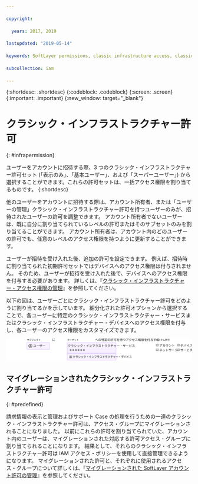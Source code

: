 ```yaml
---

copyright:

  years: 2017, 2019

lastupdated: "2019-05-14"

keywords: SoftLayer permissions, classic infrastructure access, classic infrastructure permission, migrated SoftLayer permissions, migrated permission access group

subcollection: iam

---
```


{:shortdesc: .shortdesc}
{:codeblock: .codeblock}
{:screen: .screen}
{:important: .important}
{:new_window: target="_blank"}

# クラシック・インフラストラクチャー許可
{: #infrapermission}

ユーザーをアカウントに招待する際、3 つのクラシック・インフラストラクチャー許可セット (「表示のみ」、「基本ユーザー」、および「スーパーユーザー」) から選択することができます。これらの許可セットは、一括アクセス権限を割り当てるものです。
{:shortdesc}

他のユーザーをアカウントに招待する際は、アカウント所有者、または「ユーザーの管理」クラシック・インフラストラクチャー許可を持つユーザーのみが、招待されたユーザーの許可を調整できます。 アカウント所有者でないユーザーは、既に自分に割り当てられているレベルの許可またはそのサブセットのみを割り当てることができます。 アカウント所有者は、アカウント内のどのユーザーの許可でも、任意のレベルのアクセス権限を持つように更新することができます。

ユーザーが招待を受け入れた後、追加の許可を設定できます。 例えば、招待時に割り当てられた初期許可セットではデバイスへのアクセス権限は付与されません。 そのため、ユーザーが招待を受け入れた後で、デバイスへのアクセス権限を付与する必要があります。 詳しくは、『[クラシック・インフラストラクチャー・アクセス権限の管理](/docs/iam?topic=iam-mngclassicinfra#mngclassicinfra)』を参照してください。

以下の図は、ユーザーごとにクラシック・インフラストラクチャー許可をどのように割り当てるかを示しています。 細分化された許可オプションから選択することで、各ユーザーに特定のクラシック・インフラストラクチャー・サービスまたはクラシック・インフラストラクチャー・デバイスへのアクセス権限を付与し、各ユーザーのアクセス権限をカスタマイズできます。

![クラシック・インフラストラクチャー・アクセス権限](images/ClassicIaaS.svg "ユーザー、デバイス、またはサービスを選択してから、細分化された許可の組み合わせを選択することによる、クラシック・インフラストラクチャー・アクセス権限の割り当て")


## マイグレーションされたクラシック・インフラストラクチャー許可
{: #predefined}

請求情報の表示と管理およびサポート Case の処理を行うための一連のクラシック・インフラストラクチャー許可は、アクセス・グループにマイグレーションされることになりました。 以前にこれらの許可を割り当てられていた、アカウント内のユーザーは、マイグレーションされた対応する許可アクセス・グループに割り当てられることになります。 結果として、それらのクラシック・インフラストラクチャー許可は IAM アクセス・ポリシーを使用して直接管理できるようになります。 マイグレーションされた許可と、それぞれに使用されるアクセス・グループについて詳しくは、『[マイグレーションされた SoftLayer アカウント許可の管理](/docs/iam?topic=iam-migrated_permissions)』を参照してください。
